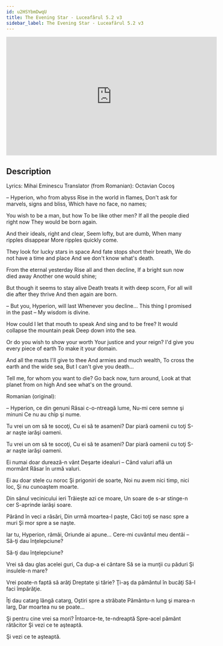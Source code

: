 ```yaml
---
id: u2HSYbmDwqU
title: The Evening Star - Luceafărul 5.2 v3
sidebar_label: The Evening Star - Luceafărul 5.2 v3
---
```


<iframe
  width="560"
  height="315"
  src="https://www.youtube.com/embed/u2HSYbmDwqU"
  title="YouTube video player"
  frameborder="0"
  allow="accelerometer; autoplay; clipboard-write; encrypted-media; gyroscope; picture-in-picture; web-share"
  referrerpolicy="strict-origin-when-cross-origin"
  allowfullscreen
></iframe>

## Description

Lyrics: Mihai Eminescu
Translator (from Romanian): Octavian Cocoş

– Hyperion, who from abyss
Rise in the world in flames,
Don't ask for marvels, signs and bliss,
Which have no face, no names;

You wish to be a man, but how
To be like other men?
If all the people died right now
They would be born again.

And their ideals, right and clear,
Seem lofty, but are dumb,
When many ripples disappear
More ripples quickly come.

They look for lucky stars in space
And fate stops short their breath,
We do not have a time and place
And we don't know what's death.

From the eternal yesterday
Rise all and then decline,
If a bright sun now died away
Another one would shine;

But though it seems to stay alive
Death treats it with deep scorn,
For all will die after they thrive
And then again are born.

– But you, Hyperion, will last
Whenever you decline...
This thing I promised in the past –
My wisdom is divine.

How could I let that mouth to speak
And sing and to be free?
It would collapse the mountain peak
Deep down into the sea.

Or do you wish to show your worth
Your justice and your reign?
I'd give you every piece of earth
To make it your domain.

And all the masts I'll give to thee
And armies and much wealth,
To cross the earth and the wide sea,
But I can't give you death...

Tell me, for whom you want to die?
Go back now, turn around,
Look at that planet from on high
And see what's on the ground.

Romanian (original):

– Hyperion, ce din genuni
Răsai c-o-ntreagă lume,
Nu-mi cere semne şi minuni
Ce nu au chip şi nume.

Tu vrei un om să te socoţi,
Cu ei să te asameni?
Dar piară oamenii cu toţi
S-ar naşte iarăşi oameni.

Tu vrei un om să te socoţi,
Cu ei să te asameni?
Dar piară oamenii cu toţi
S-ar naşte iarăşi oameni.

Ei numai doar durează-n vânt
Deşarte idealuri –
Când valuri află un mormânt
Răsar în urmă valuri.

Ei au doar stele cu noroc
Şi prigoniri de soarte,
Noi nu avem nici timp, nici loc,
Şi nu cunoaştem moarte.

Din sânul vecinicului ieri
Trăieşte azi ce moare,
Un soare de s-ar stinge-n cer
S-aprinde iarăşi soare.

Părând în veci a răsări,
Din urmă moartea-l paşte,
Căci toţi se nasc spre a muri
Şi mor spre a se naşte.

Iar tu, Hyperion, rămâi,
Oriunde ai apune…
Cere-mi cuvântul meu dentâi –
Să-ţi dau înţelepciune?

Să-ţi dau înţelepciune?

Vrei să dau glas acelei guri,
Ca dup-a ei cântare
Să se ia munţii cu păduri
Şi insulele-n mare?

Vrei poate-n faptă să arăţi
Dreptate şi tărie?
Ţi-aş da pământul în bucăţi
Să-l faci împărăţie.

Îţi dau catarg lângă catarg,
Oştiri spre a străbate
Pământu-n lung şi marea-n larg,
Dar moartea nu se poate…

Şi pentru cine vrei sa mori?
Întoarce-te, te-ndreaptă
Spre-acel pământ rătăcitor
Şi vezi ce te aşteaptă.

Şi vezi ce te aşteaptă.
